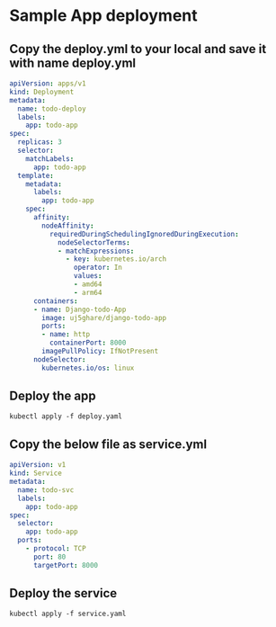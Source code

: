 # Sample App deployment

## Copy the deploy.yml to your local and save it with name deploy.yml

```yaml
apiVersion: apps/v1
kind: Deployment
metadata:
  name: todo-deploy
  labels:
    app: todo-app
spec:
  replicas: 3
  selector:
    matchLabels:
      app: todo-app
  template:
    metadata:
      labels:
        app: todo-app
    spec:
      affinity:
        nodeAffinity:
          requiredDuringSchedulingIgnoredDuringExecution:
            nodeSelectorTerms:
            - matchExpressions:
              - key: kubernetes.io/arch
                operator: In
                values:
                - amd64
                - arm64
      containers:
      - name: Django-todo-App
        image: uj5ghare/django-todo-app
        ports:
        - name: http
          containerPort: 8000
        imagePullPolicy: IfNotPresent
      nodeSelector:
        kubernetes.io/os: linux
```

## Deploy the app

```
kubectl apply -f deploy.yaml
```


## Copy the below file as service.yml

```yaml
apiVersion: v1
kind: Service
metadata:
  name: todo-svc
  labels:
    app: todo-app
spec:
  selector:
    app: todo-app
  ports:
    - protocol: TCP
      port: 80
      targetPort: 8000
```

## Deploy the service

```
kubectl apply -f service.yaml
```
